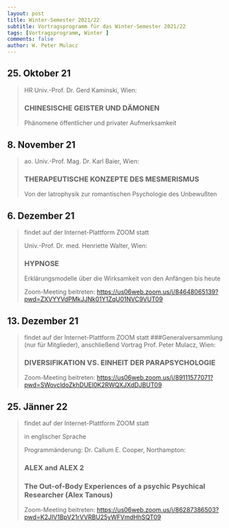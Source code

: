 ```yaml
---
layout: post
title: Winter-Semester 2021/22
subtitle: Vortragsprogramm für das Winter-Semester 2021/22
tags: [Vortragsprogramm, Winter ]
comments: false
author: W. Peter Mulacz
---
```


## 25. Oktober 21
> HR Univ.-Prof. Dr. Gerd Kaminski, Wien:
> ### CHINESISCHE GEISTER UND DÄMONEN
> Phänomene öffentlicher und privater Aufmerksamkeit

## 8. November 21
> ao. Univ.-Prof. Mag. Dr. Karl Baier, Wien:
> ### THERAPEUTISCHE KONZEPTE DES MESMERISMUS
> Von der Iatrophysik zur romantischen Psychologie des Unbewußten


## 6. Dezember 21
> findet auf der Internet-Plattform ZOOM statt
> 
> Univ.-Prof. Dr. med. Henriette Walter, Wien:
> ### HYPNOSE
> Erklärungsmodelle über die Wirksamkeit von den Anfängen bis heute
>
> Zoom-Meeting beitreten:
> https://us06web.zoom.us/j/84648065139?pwd=ZXVYYVdPMkJJNk01Y1ZqU01NVC9VUT09


## 13. Dezember 21
> findet auf der Internet-Plattform ZOOM statt
> ###Generalversammlung (nur für Mitglieder), anschließend Vortrag
> Prof. Peter Mulacz, Wien:
> ### DIVERSIFIKATION VS. EINHEIT DER PARAPSYCHOLOGIE
>
> Zoom-Meeting beitreten:
> https://us06web.zoom.us/j/89111577071?pwd=SWovcldoZkhDUEI0K2RWQXJXdDJBUT09


## 25. Jänner 22
> findet auf der Internet-Plattform ZOOM statt
> 
> in englischer Sprache
> 
> Programmänderung:
> Dr. Callum E. Cooper, Northampton:
> ### ALEX and ALEX 2
> ### The Out-of-Body Experiences of a psychic Psychical Researcher (Alex Tanous)
>
> Zoom-Meeting beitreten:
> https://us06web.zoom.us/j/86287386503?pwd=K2JIV1BpV21rVVRBU25yWFVmdHhSQT09

